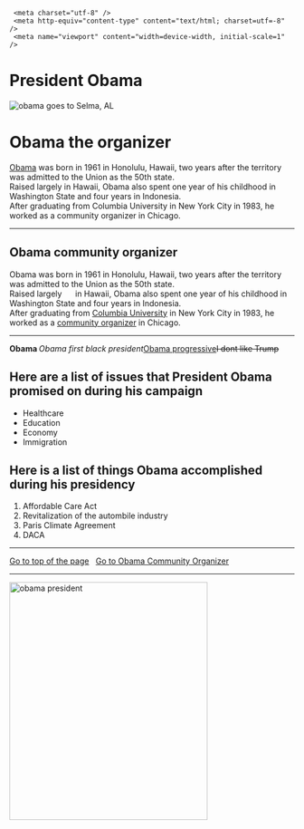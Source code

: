<!doctype html>
<html>
<head>
     <title>TownhallRGV</title> 
	 
	 <meta charset="utf-8" />
	 <meta http-equiv="content-type" content="text/html; charset=utf=-8" />
	 <meta name="viewport" content="width=device-width, initial-scale=1" />

</head> 

<body>
<h1>President Obama</h1>
<img src="images/selma2.jpg"   alt="obama goes to Selma, AL"/>

<h1 id="top">Obama the organizer</h1>
<p><a href="https://www.obama.org/"> Obama</a>  was born in 1961 in Honolulu, Hawaii, two years after the territory was admitted to 
the Union as the 50th state. <br> Raised largely in Hawaii, Obama also spent one year of his childhood 
in Washington State and four years in Indonesia. <br> After graduating from Columbia University in
 New York City in 1983, he worked as a community organizer in Chicago.</p>
<hr>
<h2 id="obamacommunityorganizer">Obama community organizer</h2>
<p>Obama was born in 1961 in Honolulu, Hawaii, two years after the territory was admitted to 
the Union as the 50th state. <br> Raised largely &nbsp;&nbsp;&nbsp;&nbsp; in Hawaii, Obama also spent one year of his childhood 
in Washington State and four years in Indonesia. <br> After graduating from <a href="https://www.columbia.edu/"> Columbia University</a> in
 New York City in 1983, he worked as a <a href="https://www.nationalreview.com/2008/09/what-did-obama-do-community-organizer-byron-york/"> community organizer</a> in Chicago.</p>
<hr>
<p><strong>Obama </strong><em>Obama first black president</em><u>Obama progressive</u><strike>I dont like Trump </strike> </p>

<h2>Here are a list of issues that President Obama promised on during his campaign</h2>
<ul> 
<li>Healthcare </li>
<li>Education </li>
<li>Economy </li>
<li>Immigration </li>
</ul>

<h2>Here is a list of things Obama accomplished during his presidency</h2>
<ol>
<li>Affordable Care Act</li>
<li>Revitalization of the autombile industry</li>
<li>Paris Climate Agreement</li>
<li>DACA</li>
</ol>
<hr>
<a href="#top">Go to top of the page</a>
&nbsp;
<a href="#obamacommunityorganizer">Go to Obama Community Organizer</a>
<hr>

<img src="![obamasecond](https://user-images.githubusercontent.com/37986932/38177924-bbd5ba9e-35cd-11e8-9973-d704ee446bf4.jpg)"   width="350" height="420" alt="obama president"/>






 </body>
</html>
